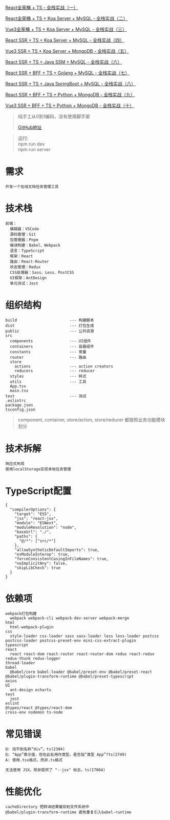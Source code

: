 [React全家桶 + TS - 全栈实战（一）](https://juejin.cn/post/7214472421113872442)

[React全家桶 + TS + Koa Server + MySQL - 全栈实战（二）](https://juejin.cn/post/7215213377094287416)

[Vue3全家桶 + TS + Koa Server + MySQL - 全栈实战（三）](https://juejin.cn/post/7216635223533535291)

[React SSR + TS + Koa Server + MySQL - 全栈实战（四）](https://juejin.cn/post/7218564871831339064)

[Vue3 SSR + TS + Koa Server + MongoDB - 全栈实战（五）]()

[React SSR + TS + Java SSM + MySQL - 全栈实战（六）]()

[React SSR + BFF + TS + Golang + MySQL - 全栈实战（七）]()

[React SSR + TS + Java SpringBoot + MySQL - 全栈实战（八）]()

[React SSR + BFF + TS + Python + MongoDB - 全栈实战（九）]()

[Vue3 SSR + BFF + TS + Python + MongoDB - 全栈实战（十）]()



> 纯手工从0到1编码，没有使用脚手架 <br/>
> 
> [GitHub地址](https://github.com/su-rm-rf/fe-step1)

> 运行: <br/>
> npm run dev <br/>
> npm run server <br/>

# 需求
```
开发一个在线文档任务管理工具
```

# 技术栈
```
前端：
  编辑器：VSCode
  源码管理：Git
  包管理器：Pnpm
  编译构建：Babel、Webpack
  语言：TypeScript
  框架：React
  路由：React-Router
  状态管理：Redux
  CSS处理器：Sass、Less、PostCSS
  UI框架：AntDesign
  单元测试：Jest
```

# 组织结构
```
build                       --- 构建脚本
dist                        --- 打包生成
public                      --- 公共资源
src
  components                --- UI组件
  containers                --- 容器组件
  constants                 --- 常量
  router                    --- 路由
  store                     
    actions                 --- action creators
    reducers                --- reducer
  styles                    --- 样式
  utils                     --- 工具
  App.tsx
  main.tsx
test                        --- 测试
.eslintrc
package.json
tsconfig.json
```

> component, container, store/action, store/reducer 都按照业务功能模块划分

# 技术拆解
```
响应式布局
使用localStorage实现本地任务管理
```

# TypeScript配置
```
{
  "compilerOptions": {
    "target": "ES5",
    "jsx": "react-jsx",
    "module": "ESNext",
    "moduleResolution": "node",
    "baseUrl": "./",
    "paths": {
      "@/*": ["src/*"]
    },
    "allowSyntheticDefaultImports": true,
    "esModuleInterop": true,
    "forceConsistentCasingInFileNames": true,
    "noImplicitAny": false,
    "skipLibCheck": true
  }
}
```

# 依赖项
```
webpack打包构建
  webpack webpack-cli webpack-dev-server webpack-merge
html
  html-webpack-plugin
css
  style-loader css-loader sass sass-loader less less-loader postcss postcss-loader postcss-preset-env mini-css-extract-plugin
typescript
react
  react react-dom react-router react-router-dom redux react-redux redux-thunk redux-logger
thread-loader
babel
  @babel/core babel-loader @babel/preset-env @babel/preset-react @babel/plugin-transform-runtime @babel/preset-typescript
axios
UI
  ant-design echarts
test
  jest
eslint
@types/react @types/react-dom
cross-env nodemon ts-node
```

# 常见错误
```
Q: 找不到名称“div”。ts(2304)
Q: “App”表示值，但在此处用作类型。是否指“类型 App”?ts(2749)
A: 使用.tsx格式，而非.ts格式

无法使用 JSX，除非提供了 "--jsx" 标志。ts(17004)
```

# 性能优化
```
cacheDirectory 把转译结果缓存到文件系统中
@babel/plugin-transform-runtime 避免重复引入babel-runtime
```
